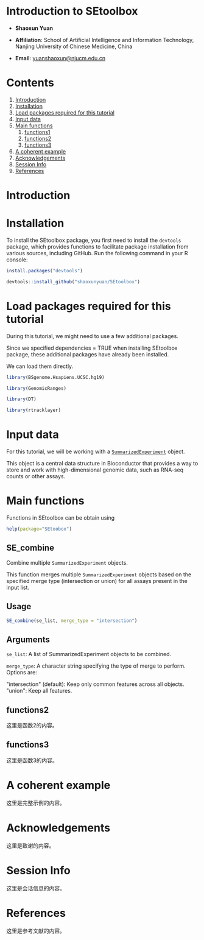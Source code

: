 # Introduction to SEtoolbox  

- **Shaoxun Yuan**  

- **Affiliation**: School of Artificial Intelligence and Information Technology, Nanjing University of Chinese Medicine, China  

- **Email**: [yuanshaoxun@njucm.edu.cn](mailto:yuanshaoxun@njucm.edu.cn)

# Contents  
1. [Introduction](#introduction)  
2. [Installation](#installation)  
3. [Load packages required for this tutorial](#load-packages-required-for-this-tutorial)  
4. [Input data](#input-data)  
5. [Main functions](#main-functions)  
   1. [functions1](#functions1)  
   2. [functions2](#functions2)  
   3. [functions3](#functions3)  
6. [A coherent example](#a-coherent-example)  
7. [Acknowledgements](#acknowledgements)  
8. [Session Info](#session-info)  
9. [References](#references)  

# Introduction  

 

# Installation  

To install the SEtoolbox package, you first need to install the `devtools` package, which provides functions to facilitate package installation from various sources, including GitHub. Run the following command in your R console:  

```r  
install.packages("devtools")  

devtools::install_github("shaoxunyuan/SEtoolbox")
```

# Load packages required for this tutorial  
During this tutorial, we might need to use a few additional packages. 

Since we specified dependencies = TRUE when installing SEtoolbox package, these additional packages have already been installed.

We can load them directly.
```r  
library(BSgenome.Hsapiens.UCSC.hg19)

library(GenomicRanges)

library(DT)

library(rtracklayer) 
```

# Input data  

For this tutorial, we will be working with a [`SummarizedExperiment`](https://www.bioconductor.org/packages/devel/bioc/vignettes/SummarizedExperiment/inst/doc/SummarizedExperiment.html) object. 

This object is a central data structure in Bioconductor that provides a way to store and work with high-dimensional genomic data, such as RNA-seq counts or other assays.

# Main functions  
Functions in SEtoolbox can be obtain using
```r
help(package="SEtoobox")
```

## SE_combine  

Combine multiple `SummarizedExperiment` objects.  

This function merges multiple `SummarizedExperiment` objects based on the specified merge type (intersection or union) for all assays present in the input list.  

## Usage  

```r  
SE_combine(se_list, merge_type = "intersection") 
```
## Arguments
`se_list`: A list of SummarizedExperiment objects to be combined.

`merge_type`: A character string specifying the type of merge to perform. Options are:

"intersection" (default): Keep only common features across all objects.
"union": Keep all features.


## functions2  
这里是函数2的内容。  

## functions3  
这里是函数3的内容。  

# A coherent example  
这里是完整示例的内容。  

# Acknowledgements  
这里是致谢的内容。  

# Session Info  
这里是会话信息的内容。  

# References  
这里是参考文献的内容。